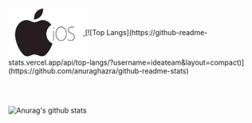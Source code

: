 <a href="">
  <img width = "150" height = "100" align="center" src="https://github.com/ideateam/ideateam/blob/main/8aa854fffd1211a9198e7996fc76353f.jpg" />
</a>
[![Top Langs](https://github-readme-stats.vercel.app/api/top-langs/?username=ideateam&layout=compact)](https://github.com/anuraghazra/github-readme-stats)

<br/><br/>

![Anurag's github stats](https://github-readme-stats.vercel.app/api?username=ideateam&show_icons=true&theme=Gradient)<br/><br/>




